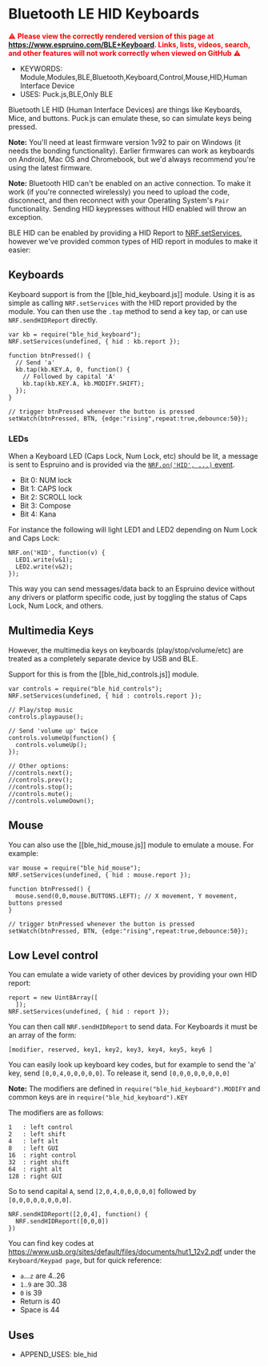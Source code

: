 <!--- Copyright (c) 2016 Gordon Williams, Pur3 Ltd. See the file LICENSE for copying permission. -->
Bluetooth LE HID Keyboards
==========================

<span style="color:red">:warning: **Please view the correctly rendered version of this page at https://www.espruino.com/BLE+Keyboard. Links, lists, videos, search, and other features will not work correctly when viewed on GitHub** :warning:</span>

* KEYWORDS: Module,Modules,BLE,Bluetooth,Keyboard,Control,Mouse,HID,Human Interface Device
* USES: Puck.js,BLE,Only BLE

Bluetooth LE HID (Human Interface Devices) are things like Keyboards, Mice,
and buttons. Puck.js can emulate these, so can simulate keys being pressed.

**Note:** You'll need at least firmware version 1v92 to pair on Windows (it needs the bonding functionality). Earlier firmwares can work as keyboards on Android, Mac OS and Chromebook, but we'd always recommend you're using the latest firmware.

**Note:** Bluetooth HID can't be enabled on an active connection. To make it work (if you're connected wirelessly) you need to upload the code, disconnect, and then reconnect with your Operating System's `Pair` functionality. Sending HID keypresses without HID enabled will throw an exception.

BLE HID can be enabled by providing a HID Report to [NRF.setServices](/Reference#l_NRF_setServices),
however we've provided common types of HID report in modules to make it easier:


Keyboards
---------

Keyboard support is from the [[ble_hid_keyboard.js]] module. Using it
is as simple as calling `NRF.setServices` with the HID report
provided by the module. You can then use the `.tap` method to
send a key tap, or can use `NRF.sendHIDReport` directly.

```
var kb = require("ble_hid_keyboard");
NRF.setServices(undefined, { hid : kb.report });

function btnPressed() {
  // Send 'a'
  kb.tap(kb.KEY.A, 0, function() {
    // Followed by capital 'A'
    kb.tap(kb.KEY.A, kb.MODIFY.SHIFT);
  });
}

// trigger btnPressed whenever the button is pressed
setWatch(btnPressed, BTN, {edge:"rising",repeat:true,debounce:50});
```

### LEDs

When a Keyboard LED (Caps Lock, Num Lock, etc) should be lit, a message
is sent to Espruino and is provided via the [`NRF.on('HID', ...)` event](http://www.espruino.com/Reference#l_NRF_HID).

* Bit 0: NUM lock
* Bit 1: CAPS lock
* Bit 2: SCROLL lock
* Bit 3: Compose
* Bit 4: Kana

For instance the following will light LED1 and LED2 depending on Num Lock and Caps Lock:

```
NRF.on('HID', function(v) {
  LED1.write(v&1);  
  LED2.write(v&2);
});
```

This way you can send messages/data back to an Espruino device without any
drivers or platform specific code, just by toggling the status of Caps Lock, Num Lock, and others.



Multimedia Keys
---------------

However, the multimedia keys on keyboards (play/stop/volume/etc) are treated
as a completely separate device by USB and BLE.

Support for this is from the [[ble_hid_controls.js]] module.

```
var controls = require("ble_hid_controls");
NRF.setServices(undefined, { hid : controls.report });

// Play/stop music
controls.playpause();

// Send 'volume up' twice
controls.volumeUp(function() {
  controls.volumeUp();
});

// Other options:
//controls.next();
//controls.prev();
//controls.stop();
//controls.mute();
//controls.volumeDown();
```

Mouse
------

You can also use the [[ble_hid_mouse.js]] module to emulate a mouse. For example:

```
var mouse = require("ble_hid_mouse");
NRF.setServices(undefined, { hid : mouse.report });

function btnPressed() {
  mouse.send(0,0,mouse.BUTTONS.LEFT); // X movement, Y movement, buttons pressed
}

// trigger btnPressed whenever the button is pressed
setWatch(btnPressed, BTN, {edge:"rising",repeat:true,debounce:50});
```


Low Level control
------------------

You can emulate a wide variety of other devices by providing your own HID report:

```
report = new Uint8Array([
  ]);
NRF.setServices(undefined, { hid : report });
```

You can then call `NRF.sendHIDReport` to send data. For Keyboards it must be an array of the form:

```
[modifier, reserved, key1, key2, key3, key4, key5, key6 ]
```

You can easily look up keyboard key codes, but for example
to send the 'a' key, send `[0,0,4,0,0,0,0,0]`. To release
it, send `[0,0,0,0,0,0,0,0]`

**Note:** The modifiers are defined in `require("ble_hid_keyboard").MODIFY` and
common keys are in `require("ble_hid_keyboard").KEY`

The modifiers are as follows:

```
1   : left control
2   : left shift
4   : left alt
8   : left GUI
16  : right control
32  : right shift
64  : right alt
128 : right GUI
```

So to send capital `A`, send `[2,0,4,0,0,0,0,0]` followed by `[0,0,0,0,0,0,0,0]`.

```
NRF.sendHIDReport([2,0,4], function() {
  NRF.sendHIDReport([0,0,0])
})
```

You can find key codes at https://www.usb.org/sites/default/files/documents/hut1_12v2.pdf under the `Keyboard/Keypad page`, but for quick reference:

* `a`...`z` are 4..26
* `1`..`9` are 30..38
* `0` is 39
* Return is 40
* Space is 44


Uses
----

* APPEND_USES: ble_hid
